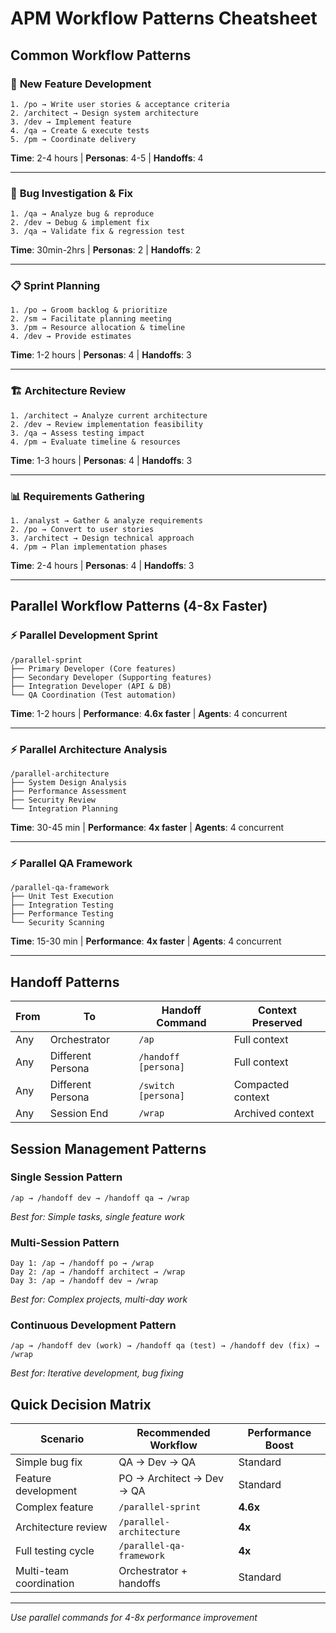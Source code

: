 # APM Workflow Patterns Cheatsheet

## Common Workflow Patterns

### 🚀 **New Feature Development**
```
1. /po → Write user stories & acceptance criteria
2. /architect → Design system architecture  
3. /dev → Implement feature
4. /qa → Create & execute tests
5. /pm → Coordinate delivery
```
**Time**: 2-4 hours | **Personas**: 4-5 | **Handoffs**: 4

---

### 🐛 **Bug Investigation & Fix**
```
1. /qa → Analyze bug & reproduce
2. /dev → Debug & implement fix
3. /qa → Validate fix & regression test
```
**Time**: 30min-2hrs | **Personas**: 2 | **Handoffs**: 2

---

### 📋 **Sprint Planning**
```
1. /po → Groom backlog & prioritize
2. /sm → Facilitate planning meeting
3. /pm → Resource allocation & timeline
4. /dev → Provide estimates
```
**Time**: 1-2 hours | **Personas**: 4 | **Handoffs**: 3

---

### 🏗️ **Architecture Review**
```
1. /architect → Analyze current architecture
2. /dev → Review implementation feasibility  
3. /qa → Assess testing impact
4. /pm → Evaluate timeline & resources
```
**Time**: 1-3 hours | **Personas**: 4 | **Handoffs**: 3

---

### 📊 **Requirements Gathering**
```
1. /analyst → Gather & analyze requirements
2. /po → Convert to user stories
3. /architect → Design technical approach
4. /pm → Plan implementation phases
```
**Time**: 2-4 hours | **Personas**: 4 | **Handoffs**: 3

---

## Parallel Workflow Patterns (4-8x Faster)

### ⚡ **Parallel Development Sprint**
```
/parallel-sprint
├── Primary Developer (Core features)
├── Secondary Developer (Supporting features)  
├── Integration Developer (API & DB)
└── QA Coordination (Test automation)
```
**Time**: 1-2 hours | **Performance**: **4.6x faster** | **Agents**: 4 concurrent

---

### ⚡ **Parallel Architecture Analysis**
```
/parallel-architecture  
├── System Design Analysis
├── Performance Assessment
├── Security Review
└── Integration Planning
```
**Time**: 30-45 min | **Performance**: **4x faster** | **Agents**: 4 concurrent

---

### ⚡ **Parallel QA Framework**
```
/parallel-qa-framework
├── Unit Test Execution
├── Integration Testing
├── Performance Testing  
└── Security Scanning
```
**Time**: 15-30 min | **Performance**: **4x faster** | **Agents**: 4 concurrent

---

## Handoff Patterns

| From | To | Handoff Command | Context Preserved |
|------|----|----|--------|
| Any | Orchestrator | `/ap` | Full context |
| Any | Different Persona | `/handoff [persona]` | Full context |
| Any | Different Persona | `/switch [persona]` | Compacted context |
| Any | Session End | `/wrap` | Archived context |

## Session Management Patterns

### **Single Session Pattern**
```
/ap → /handoff dev → /handoff qa → /wrap
```
*Best for: Simple tasks, single feature work*

### **Multi-Session Pattern**
```
Day 1: /ap → /handoff po → /wrap
Day 2: /ap → /handoff architect → /wrap  
Day 3: /ap → /handoff dev → /wrap
```
*Best for: Complex projects, multi-day work*

### **Continuous Development Pattern**
```
/ap → /handoff dev (work) → /handoff qa (test) → /handoff dev (fix) → /wrap
```
*Best for: Iterative development, bug fixing*

## Quick Decision Matrix

| Scenario | Recommended Workflow | Performance Boost |
|----------|-------------------|---------|
| Simple bug fix | QA → Dev → QA | Standard |
| Feature development | PO → Architect → Dev → QA | Standard |
| Complex feature | `/parallel-sprint` | **4.6x** |
| Architecture review | `/parallel-architecture` | **4x** |
| Full testing cycle | `/parallel-qa-framework` | **4x** |
| Multi-team coordination | Orchestrator + handoffs | Standard |

---
*Use parallel commands for 4-8x performance improvement*